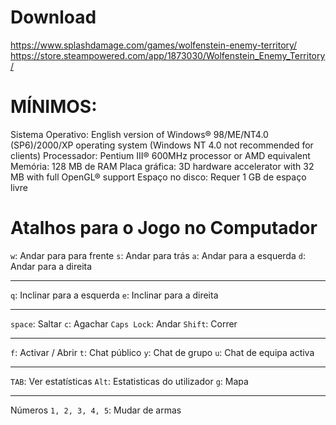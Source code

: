 # Download

https://www.splashdamage.com/games/wolfenstein-enemy-territory/
https://store.steampowered.com/app/1873030/Wolfenstein_Enemy_Territory/

# MÍNIMOS:

Sistema Operativo: English version of Windows® 98/ME/NT4.0 (SP6)/2000/XP operating system (Windows NT 4.0 not recommended for clients)
Processador: Pentium III® 600MHz processor or AMD equivalent
Memória: 128 MB de RAM
Placa gráfica: 3D hardware accelerator with 32 MB with full OpenGL® support
Espaço no disco: Requer 1 GB de espaço livre

# Atalhos para o Jogo no Computador

`w`: Andar para para frente
`s`: Andar para trás 
`a`: Andar para a esquerda
`d`: Andar para a direita

---

`q`: Inclinar para a esquerda
`e`: Inclinar para a direita 

---

`space`: Saltar 
`c`: Agachar
`Caps Lock`: Andar
`Shift`: Correr 

---

`f`: Activar / Abrir 
`t`: Chat público
`y`: Chat de grupo
`u`: Chat de equipa activa 

---

`TAB`: Ver estatísticas
`Alt`: Estatisticas do utilizador 
`g`: Mapa 

---

Números `1, 2, 3, 4, 5`: Mudar de armas 


